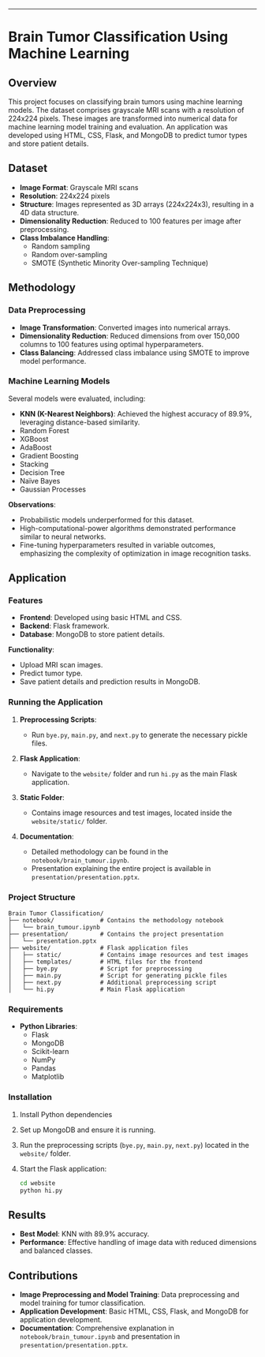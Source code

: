 
---

# Brain Tumor Classification Using Machine Learning

## Overview

This project focuses on classifying brain tumors using machine learning models. The dataset comprises grayscale MRI scans with a resolution of 224x224 pixels. These images are transformed into numerical data for machine learning model training and evaluation. An application was developed using HTML, CSS, Flask, and MongoDB to predict tumor types and store patient details.

## Dataset

- **Image Format**: Grayscale MRI scans  
- **Resolution**: 224x224 pixels  
- **Structure**: Images represented as 3D arrays (224x224x3), resulting in a 4D data structure.  
- **Dimensionality Reduction**: Reduced to 100 features per image after preprocessing.  
- **Class Imbalance Handling**:  
  - Random sampling  
  - Random over-sampling  
  - SMOTE (Synthetic Minority Over-sampling Technique)  

## Methodology

### Data Preprocessing
- **Image Transformation**: Converted images into numerical arrays.  
- **Dimensionality Reduction**: Reduced dimensions from over 150,000 columns to 100 features using optimal hyperparameters.  
- **Class Balancing**: Addressed class imbalance using SMOTE to improve model performance.  

### Machine Learning Models
Several models were evaluated, including:  
- **KNN (K-Nearest Neighbors)**: Achieved the highest accuracy of 89.9%, leveraging distance-based similarity.  
- Random Forest  
- XGBoost  
- AdaBoost  
- Gradient Boosting  
- Stacking  
- Decision Tree  
- Naïve Bayes  
- Gaussian Processes  

**Observations**:  
- Probabilistic models underperformed for this dataset.  
- High-computational-power algorithms demonstrated performance similar to neural networks.  
- Fine-tuning hyperparameters resulted in variable outcomes, emphasizing the complexity of optimization in image recognition tasks.  

## Application

### Features
- **Frontend**: Developed using basic HTML and CSS.  
- **Backend**: Flask framework.  
- **Database**: MongoDB to store patient details.  

**Functionality**:  
- Upload MRI scan images.  
- Predict tumor type.  
- Save patient details and prediction results in MongoDB.  

### Running the Application

1. **Preprocessing Scripts**:  
   - Run `bye.py`, `main.py`, and `next.py` to generate the necessary pickle files.  

2. **Flask Application**:  
   - Navigate to the `website/` folder and run `hi.py` as the main Flask application.  

3. **Static Folder**:  
   - Contains image resources and test images, located inside the `website/static/` folder.  

4. **Documentation**:  
   - Detailed methodology can be found in the `notebook/brain_tumour.ipynb`.  
   - Presentation explaining the entire project is available in `presentation/presentation.pptx`.  

### Project Structure

```
Brain Tumor Classification/
├── notebook/             # Contains the methodology notebook
│   └── brain_tumour.ipynb
├── presentation/         # Contains the project presentation
│   └── presentation.pptx
├── website/              # Flask application files
│   ├── static/           # Contains image resources and test images
│   ├── templates/        # HTML files for the frontend
│   ├── bye.py            # Script for preprocessing
│   ├── main.py           # Script for generating pickle files
│   ├── next.py           # Additional preprocessing script
│   └── hi.py             # Main Flask application
```

### Requirements

- **Python Libraries**:  
  - Flask  
  - MongoDB  
  - Scikit-learn  
  - NumPy  
  - Pandas  
  - Matplotlib  

### Installation

1. Install Python dependencies

2. Set up MongoDB and ensure it is running.  

3. Run the preprocessing scripts (`bye.py`, `main.py`, `next.py`) located in the `website/` folder.  

4. Start the Flask application:  

   ```bash
   cd website
   python hi.py
   ```

## Results

- **Best Model**: KNN with 89.9% accuracy.  
- **Performance**: Effective handling of image data with reduced dimensions and balanced classes.  

## Contributions

- **Image Preprocessing and Model Training**: Data preprocessing and model training for tumor classification.  
- **Application Development**: Basic HTML, CSS, Flask, and MongoDB for application development.  
- **Documentation**: Comprehensive explanation in `notebook/brain_tumour.ipynb` and presentation in `presentation/presentation.pptx`.  

